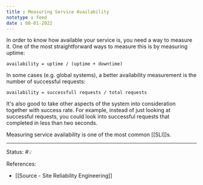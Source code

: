 ```yaml
---
title : Measuring Service Availability
notetype : feed
date : 08-01-2022
---
```


In order to know how available your service is, you need a way to measure it. One of the most straightforward ways to measure this is by measuring uptime:

```
availability = uptime / (uptime + downtime)
```

In some cases (e.g. global systems), a better availability measurement is the number of successful requests:

```
availability = successfull requests / total requests
```

It's also good to take other aspects of the system into consideration together with success rate. For example, instead of just looking at successful requests, you could look into successful requests that completed in less than two seconds. 

Measuring service availability is one of the most common [[SLI]]s.


-----

Status: #💡 

References:
- [[Source - Site Reliability Engineering]]
